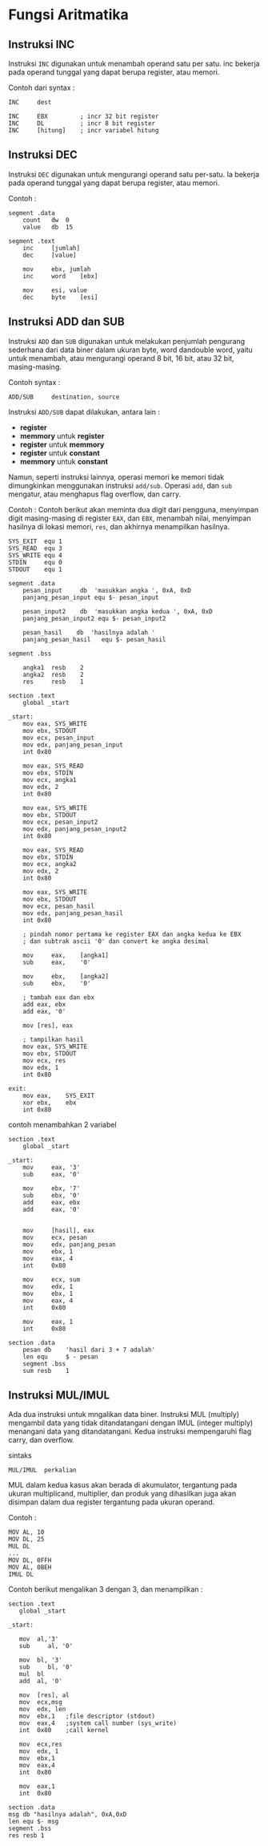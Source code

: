 # Fungsi Aritmatika

## Instruksi INC

Instruksi ``INC`` digunakan untuk menambah operand satu per satu. inc bekerja pada operand tunggal yang dapat berupa register, atau memori.

Contoh dari syntax :

```assembly
INC     dest
```
```assembly
INC     EBX         ; incr 32 bit register
INC     DL          ; incr 8 bit register
INC     [hitung]    ; incr variabel hitung
```

## Instruksi DEC

Instruksi ``DEC`` digunakan untuk mengurangi operand satu per-satu. Ia bekerja pada operand tunggal yang dapat berupa register, atau memori.

Contoh :

```assembly
segment .data
    count   dw  0
    value   db  15

segment .text
    inc     [jumlah]
    dec     [value]

    mov     ebx, jumlah
    inc     word    [ebx]

    mov     esi, value
    dec     byte    [esi]
```

## Instruksi ADD dan SUB

Instruksi ``ADD`` dan ``SUB`` digunakan untuk melakukan penjumlah pengurang sederhana dari data biner dalam ukuran byte, word dandouble word, yaitu untuk menambah, atau mengurangi operand 8 bit, 16 bit, atau 32 bit, masing-masing.

Contoh syntax :

```assembly
ADD/SUB     destination, source
```

Instruksi ``ADD/SUB`` dapat dilakukan, antara lain :
- __register__
- __memmory__ untuk __register__
- __register__ untuk __memmory__
- __register__ untuk __constant__
- __memmory__ untuk __constant__

Namun, seperti instruksi lainnya, operasi memori ke memori tidak dimungkinkan menggunakan instruksi ``add/sub``. Operasi ``add``, dan ``sub`` mengatur, atau menghapus flag overflow, dan carry.

Contoh :
Contoh berikut akan meminta dua digit dari pengguna, menyimpan digit masing-masing di register ``EAX``, dan ``EBX``, menambah nilai, menyimpan hasilnya di lokasi memori, ``res``, dan akhirnya menampilkan hasilnya.

```assembly
SYS_EXIT  equ 1
SYS_READ  equ 3
SYS_WRITE equ 4
STDIN     equ 0
STDOUT    equ 1

segment .data
    pesan_input     db  'masukkan angka ', 0xA, 0xD
    panjang_pesan_input equ $- pesan_input

    pesan_input2    db  'masukkan angka kedua ', 0xA, 0xD
    panjang_pesan_input2 equ $- pesan_input2

    pesan_hasil    db  'hasilnya adalah '
    panjang_pesan_hasil   equ $- pesan_hasil

segment .bss

    angka1  resb    2
    angka2  resb    2
    res     resb    1

section .text
    global _start

_start:
    mov eax, SYS_WRITE         
    mov ebx, STDOUT         
    mov ecx, pesan_input         
    mov edx, panjang_pesan_input
    int 0x80                

    mov eax, SYS_READ 
    mov ebx, STDIN  
    mov ecx, angka1 
    mov edx, 2
    int 0x80            

    mov eax, SYS_WRITE        
    mov ebx, STDOUT         
    mov ecx, pesan_input2          
    mov edx, panjang_pesan_input2 
    int 0x80

    mov eax, SYS_READ  
    mov ebx, STDIN  
    mov ecx, angka2 
    mov edx, 2
    int 0x80        

    mov eax, SYS_WRITE         
    mov ebx, STDOUT         
    mov ecx, pesan_hasil          
    mov edx, panjang_pesan_hasil  
    int 0x80

    ; pindah nomor pertama ke register EAX dan angka kedua ke EBX
    ; dan subtrak ascii '0' dan convert ke angka desimal

    mov     eax,    [angka1]
    sub     eax,    '0'

    mov     ebx,    [angka2]
    sub     ebx,    '0'
    
    ; tambah eax dan ebx
    add eax, ebx
    add eax, '0'

    mov [res], eax

    ; tampilkan hasil
    mov eax, SYS_WRITE        
    mov ebx, STDOUT
    mov ecx, res         
    mov edx, 1        
    int 0x80

exit:
    mov eax,    SYS_EXIT
    xor ebx,    ebx
    int 0x80
```

contoh menambahkan 2 variabel

```assembly
section .text
    global _start

_start:
    mov     eax, '3'
    sub     eax, '0'
    
    mov     ebx, '7'
    sub     ebx, '0'
    add     eax, ebx
    add     eax, '0'
    

    mov     [hasil], eax
    mov     ecx, pesan
    mov     edx, panjang_pesan
    mov     ebx, 1
    mov     eax, 4
    int     0x80

    mov     ecx, sum
    mov     edx, 1
    mov     ebx, 1
    mov     eax, 4
    int     0x80

    mov     eax, 1
    int     0x80

section .data
    pesan db    'hasil dari 3 + 7 adalah'
    len equ     $ - pesan
    segment .bss
    sum resb    1
```

## Instruksi MUL/IMUL

Ada dua instruksi untuk mngalikan data biner. Instruksi MUL (multiply) mengambil data yang tidak ditandatangani dengan IMUL (integer multiply) menangani data yang ditandatangani. Kedua instruksi mempengaruhi flag carry, dan overflow.

sintaks
```assembly
MUL/IMUL  perkalian
```

MUL dalam kedua kasus akan berada di akumulator, tergantung pada ukuran multiplicand, multiplier, dan produk yang dihasilkan juga akan disimpan dalam dua register tergantung pada ukuran operand.

Contoh :

```assembly
MOV AL, 10
MOV DL, 25  
MUL DL
...
MOV DL, 0FFH
MOV AL, 0BEH
IMUL DL
```
Contoh berikut mengalikan 3 dengan 3, dan menampilkan :

```assembly
section	.text
   global _start
	
_start:        

   mov	al,'3'
   sub     al, '0'
	
   mov 	bl, '3'
   sub     bl, '0'
   mul 	bl
   add	al, '0'
	
   mov 	[res], al
   mov	ecx,msg	
   mov	edx, len
   mov	ebx,1	;file descriptor (stdout)
   mov	eax,4	;system call number (sys_write)
   int	0x80	;call kernel
	
   mov	ecx,res
   mov	edx, 1
   mov	ebx,1	
   mov	eax,4	
   int	0x80	
	
   mov	eax,1	
   int	0x80	

section .data
msg db "hasilnya adalah", 0xA,0xD 
len equ $- msg   
segment .bss
res resb 1
```